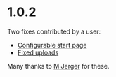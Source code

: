 # 1.0.2
Two fixes contributed by a user:

* [Configurable start page](https://github.com/journeyman-cc/smeagol/commit/b1eeecde1d0555e9b708807c63e28fac21de58c4)
* [Fixed uploads](https://github.com/journeyman-cc/smeagol/commit/1136e792d4810fd9af8b443fdea6d6be4aeda79e)

Many thanks to [M Jerger](https://github.com/jerger) for these.